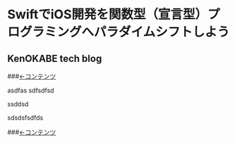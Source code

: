 # SwiftでiOS開発を関数型（宣言型）プログラミングへパラダイムシフトしよう
## KenOKABE tech blog
###[←コンテンツ](/contents/entries/entry0/entry.html)


asdfas
sdfsdfsd

ssddsd


sdsdsfsdfds



###[←コンテンツ](/contents/entries/entry0/entry.html)
